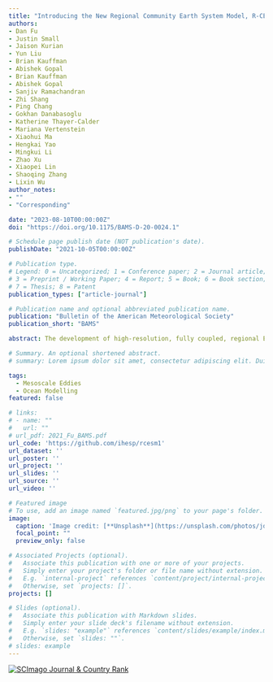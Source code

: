 ```yaml
---
title: "Introducing the New Regional Community Earth System Model, R-CESM"
authors:
- Dan Fu
- Justin Small
- Jaison Kurian
- Yun Liu
- Brian Kauffman
- Abishek Gopal
- Brian Kauffman
- Abishek Gopal
- Sanjiv Ramachandran
- Zhi Shang
- Ping Chang
- Gokhan Danabasoglu
- Katherine Thayer-Calder
- Mariana Vertenstein
- Xiaohui Ma
- Hengkai Yao
- Mingkui Li
- Zhao Xu
- Xiaopei Lin
- Shaoqing Zhang
- Lixin Wu
author_notes:
- ""
- "Corresponding"

date: "2023-08-10T00:00:00Z"
doi: "https://doi.org/10.1175/BAMS-D-20-0024.1"

# Schedule page publish date (NOT publication's date).
publishDate: "2021-10-05T00:00:00Z"

# Publication type.
# Legend: 0 = Uncategorized; 1 = Conference paper; 2 = Journal article;
# 3 = Preprint / Working Paper; 4 = Report; 5 = Book; 6 = Book section;
# 7 = Thesis; 8 = Patent
publication_types: ["article-journal"]

# Publication name and optional abbreviated publication name.
publication: "Bulletin of the American Meteorological Society"
publication_short: "BAMS"

abstract: The development of high-resolution, fully coupled, regional Earth system model systems is important for improving our understanding of climate variability, future projections, and extreme events at regional scales. Here we introduce and present an overview of the newly developed Regional Community Earth System Model (R-CESM). Different from other existing regional climate models, R-CESM is based on the Community Earth System Model version 2 (CESM2) framework. We have incorporated the Weather Research and Forecasting (WRF) Model and Regional Ocean Modeling System (ROMS) into CESM2 as additional components. As such, R-CESM can be conveniently used as a regional dynamical downscaling tool for the global CESM solutions or/and as a standalone high-resolution regional coupled model. The user interface of R-CESM follows that of CESM, making it readily accessible to the broader community. Among countless potential applications of R-CESM, we showcase here a few preliminary studies that illustrate its novel aspects and value. These include 1) assessing the skill of R-CESM in a multiyear, high-resolution, regional coupled simulation of the Gulf of Mexico; 2) examining the impact of WRF and CESM ocean–atmosphere coupling physics on tropical cyclone simulations; and 3) a convection-permitting simulation of submesoscale ocean–atmosphere interactions. We also discuss capabilities under development such as (i) regional refinement using a high-resolution ROMS nested within global CESM and (ii) “online” coupled data assimilation. Our open-source framework (publicly available at https://github.com/ihesp/rcesm1) can be easily adapted to a broad range of applications that are of interest to the users of CESM, WRF, and ROMS.

# Summary. An optional shortened abstract.
# summary: Lorem ipsum dolor sit amet, consectetur adipiscing elit. Duis posuere tellus ac convallis placerat. Proin tincidunt magna sed ex sollicitudin condimentum.

tags:
  - Mesoscale Eddies
  - Ocean Modelling
featured: false

# links:
# - name: ""
#   url: ""
# url_pdf: 2021_Fu_BAMS.pdf
url_code: 'https://github.com/ihesp/rcesm1'
url_dataset: ''
url_poster: ''
url_project: ''
url_slides: ''
url_source: ''
url_video: ''

# Featured image
# To use, add an image named `featured.jpg/png` to your page's folder. 
image:
  caption: 'Image credit: [**Unsplash**](https://unsplash.com/photos/jdD8gXaTZsc)'
  focal_point: ""
  preview_only: false

# Associated Projects (optional).
#   Associate this publication with one or more of your projects.
#   Simply enter your project's folder or file name without extension.
#   E.g. `internal-project` references `content/project/internal-project/index.md`.
#   Otherwise, set `projects: []`.
projects: []

# Slides (optional).
#   Associate this publication with Markdown slides.
#   Simply enter your slide deck's filename without extension.
#   E.g. `slides: "example"` references `content/slides/example/index.md`.
#   Otherwise, set `slides: ""`.
# slides: example
---
```


<!-- {{% callout note %}}
Click the *Cite* button above to demo the feature to enable visitors to import publication metadata into their reference management software.
{{% /callout %}}

{{% callout note %}}
Create your slides in Markdown - click the *Slides* button to check out the example.
{{% /callout %}}

Supplementary notes can be added here, including [code, math, and images](https://wowchemy.com/docs/writing-markdown-latex/). -->

<a href="https://www.scimagojr.com/journalsearch.php?q=12074&amp;tip=sid&amp;exact=no" title="SCImago Journal &amp; Country Rank"><img border="0" src="https://www.scimagojr.com/journal_img.php?id=12074" alt="SCImago Journal &amp; Country Rank"  /></a>